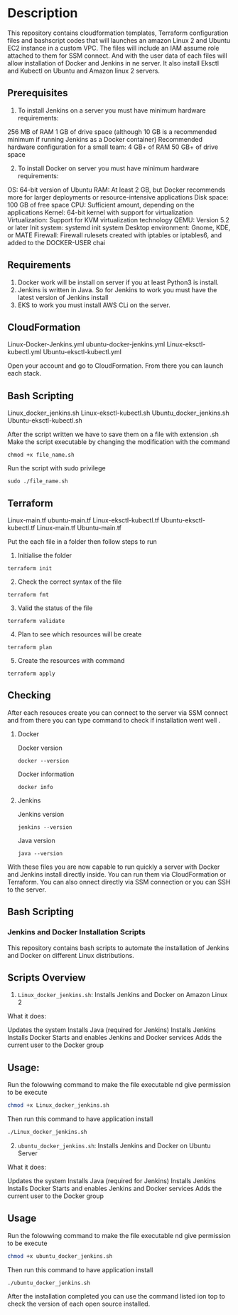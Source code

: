 # Description
This repository contains cloudformation templates, Terraform configuration files and bashscript codes that will launches an amazon Linux 2 and Ubuntu EC2 instance in a custom VPC. The files will include an IAM assume role attached to them
for SSM connect. And with the user data of each files will allow installation of Docker and Jenkins in ne server. It also install Eksctl and Kubectl on Ubuntu and Amazon linux 2 servers.

## Prerequisites
1. To install Jenkins on a server you must have minimum hardware requirements:

256 MB of RAM
1 GB of drive space (although 10 GB is a recommended minimum if running Jenkins as a Docker container)
Recommended hardware configuration for a small team:
4 GB+ of RAM
50 GB+ of drive space

2. To install Docker on server you must have minimum hardware requirements:

OS: 64-bit version of Ubuntu
RAM: At least 2 GB, but Docker recommends more for larger deployments or resource-intensive applications
Disk space: 100 GB of free space
CPU: Sufficient amount, depending on the applications
Kernel: 64-bit kernel with support for virtualization
Virtualization: Support for KVM virtualization technology
QEMU: Version 5.2 or later
Init system: systemd init system
Desktop environment: Gnome, KDE, or MATE
Firewall: Firewall rulesets created with iptables or iptables6, and added to the DOCKER-USER chai
   
## Requirements
1. Docker work  will be install on server if you at least Python3 is install.
2. Jenkins is written in Java. So for Jenkins to work you must have the latest version of Jenkins install
3. EKS to work you must install AWS CLi on the server. 
   
## CloudFormation

Linux-Docker-Jenkins.yml 
ubuntu-docker-jenkins.yml
Linux-eksctl-kubectl.yml
Ubuntu-eksctl-kubectl.yml

Open your account and go to CloudFormation. From there you can launch each stack.

## Bash Scripting
Linux_docker_jenkins.sh
Linux-eksctl-kubectl.sh
Ubuntu_docker_jenkins.sh
Ubuntu-eksctl-kubectl.sh

After the script written we have to save them on a file with extension .sh
Make the script executable by changing the modification with the command 
   ```
   chmod +x file_name.sh
   ```
Run the script with sudo privilege
   ```
   sudo ./file_name.sh
   ```

## Terraform

Linux-main.tf
ubuntu-main.tf
Linux-eksctl-kubectl.tf
Ubuntu-eksctl-kubectl.tf
Linux-main.tf
Ubuntu-main.tf

Put the each file in a folder then follow steps to run 

1. Initialise the folder
```
terraform init
```

2. Check the correct syntax of the file
```
terraform fmt
```

3. Valid the status of the file
```
terraform validate
```
4. Plan to see which resources will be create
```
terraform plan
```
5. Create the resources with command
```
terraform apply
```
## Checking

After each resouces create you can connect to the server via SSM connect and from there you  can type command to check if installation went well .

1. Docker

   Docker version
   ```
   docker --version
   ```
   Docker information
   ```
   docker info
   ```

2. Jenkins

   Jenkins version
   ```
   jenkins --version
   ```
   Java version
   ```
   java --version
   ```


With these files you are now capable to run quickly a server with Docker and Jenkins install directly inside. You can run them via CloudFormation or Terraform. You can also onnect directly via SSM 
connection or you can SSH to  the server. 

## Bash Scripting

### Jenkins and Docker Installation Scripts

This repository contains bash scripts to automate the installation of Jenkins and Docker on different Linux distributions.

## Scripts Overview

1. `Linux_docker_jenkins.sh`: Installs Jenkins and Docker on Amazon Linux 2
   
What it does:

Updates the system
Installs Java (required for Jenkins)
Installs Jenkins
Installs Docker
Starts and enables Jenkins and Docker services
Adds the current user to the Docker group

## Usage:

Run the folowwing command to make the file executable nd give permission to be execute

```bash
chmod +x Linux_docker_jenkins.sh
```
Then run this command to have application install

```bash
./Linux_docker_jenkins.sh
```

2. `ubuntu_docker_jenkins.sh`: Installs Jenkins and Docker on Ubuntu Server

What it does:

Updates the system
Installs Java (required for Jenkins)
Installs Jenkins
Installs Docker
Starts and enables Jenkins and Docker services
Adds the current user to the Docker group

## Usage 

Run the folowwing command to make the file executable nd give permission to be execute

```bash
chmod +x ubuntu_docker_jenkins.sh
```
Then run this command to have application install

```bash
./ubuntu_docker_jenkins.sh
```

After the installation completed you can use the command listed ion top to check the version of each open source installed. 




